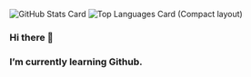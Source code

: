 ![GitHub Stats Card](https://github-readme-stats.vercel.app/api?username=sho-ichi&count_private=true&show_icons=true)
![Top Languages Card (Compact layout)](https://github-readme-stats.vercel.app/api/top-langs/?username=sho-ichi&layout=compact)

### Hi there 👋
### I’m currently learning Github.

<!--
**sho-ichi/sho-ichi** is a ✨ _special_ ✨ repository because its `README.md` (this file) appears on your GitHub profile.

Here are some ideas to get you started:

- 🔭 I’m currently working on ...
- 🌱 I’m currently learning ...
- 👯 I’m looking to collaborate on ...
- 🤔 I’m looking for help with ...
- 💬 Ask me about ...
- 📫 How to reach me: ...
- 😄 Pronouns: ...
- ⚡ Fun fact: ...
-->
